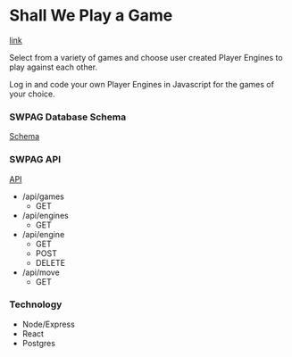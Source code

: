 # **Shall We Play a Game**
[link](https://shall-we-play-a-game.herokuapp.com/)

Select from a variety of games and choose user created Player Engines to play against each other.

Log in and code your own Player Engines in Javascript for the games of your choice.

### **SWPAG Database Schema**  
[Schema](https://github.com/GRWathen/SWPAG/blob/master/Schema.txt)  

### **SWPAG API**  
[API](https://github.com/GRWathen/SWPAG/blob/master/API.txt)  
* /api/games  
  * GET  
* /api/engines  
  * GET  
* /api/engine  
  * GET  
  * POST  
  * DELETE  
* /api/move  
  * GET  

### **Technology**  
* Node/Express  
* React  
* Postgres  
